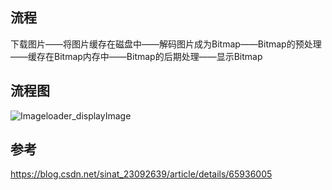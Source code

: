 ## 流程
下载图片——将图片缓存在磁盘中——解码图片成为Bitmap——Bitmap的预处理——缓存在Bitmap内存中——Bitmap的后期处理——显示Bitmap



## 流程图
![Imageloader_displayImage](http://p5xecv7m0.bkt.clouddn.com/0263c78d8dae3f0ad6ca60445829c759.png)

## 参考
https://blog.csdn.net/sinat_23092639/article/details/65936005
